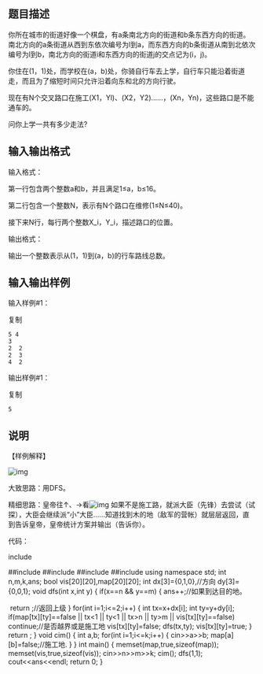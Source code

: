 ## 题目描述

你所在城市的街道好像一个棋盘，有a条南北方向的街道和b条东西方向的街道。南北方向的a条街道从西到东依次编号为l到a，而东西方向的b条街道从南到北依次编号为l到b，南北方向的街道i和东西方向的街道j的交点记为(i，j)。

你住在(1，1)处，而学校在(a，b)处，你骑自行车去上学，自行车只能沿着街道走，而且为了缩短时间只允许沿着向东和北的方向行驶。

现在有N个交叉路口在施工(X1，Yl)、(X2，Y2)……，(Xn，Yn)，这些路口是不能通车的。

问你上学一共有多少走法?

## 输入输出格式

输入格式：

 

第一行包含两个整数a和b，并且满足1≤a，b≤16。

第二行包含一个整数N，表示有N个路口在维修(1≤N≤40)。

接下来N行，每行两个整数X_i，Y_i，描述路口的位置。

输出格式：

 

输出一个整数表示从(1，1)到(a，b)的行车路线总数。

## 输入输出样例

输入样例#1：

 

复制

```
5 4
3
2  2
2  3
4  2
```

输出样例#1：

 

复制

```
5
```

## 说明

【样例解释】

![img](https://cdn.luogu.org/upload/pic/868.png)

大致思路：用DFS。

精细思路：皇帝往↑、→看![img](file:///C:\Users\tempuser\AppData\Local\Temp\SGPicFaceTpBq\5548\004A8AE2.png) 如果不是施工路，就派大臣（先锋）去尝试（试探），大臣会继续派“小”大臣……知道找到木的地（敌军的营帐）就层层返回，直到告诉皇帝，皇帝统计方案并输出（告诉你）。

代码：

include<iostream>

##include<cstdio>
##include<algorithm>
##include<cmath> 
##include<cstring>
using namespace std;
int n,m,k,ans;
bool vis[20][20],map[20][20];
int dx[3]={0,1,0},//方向
	dy[3]={0,0,1};
void dfs(int x,int y)
{
	if(x==n && y==m)
	{
		ans++;//如果到达目的地。

​		return ;//返回上级
	}
	for(int i=1;i<=2;i++)
	{
		int tx=x+dx[i];
		int ty=y+dy[i];
		if(map[tx][ty]==false || tx<1 || ty<1 || tx>n || ty>m || vis[tx][ty]==false) continue;//是否越界或是施工地
		vis[tx][ty]=false;
		dfs(tx,ty);
		vis[tx][ty]=true;
	}
	return ;
}
void cim()
{
	int a,b;
	for(int i=1;i<=k;i++)
	{
		cin>>a>>b;
		map[a][b]=false;//施工地.
	}
}
int main()
{
	memset(map,true,sizeof(map));
	memset(vis,true,sizeof(vis));
	cin>>n>>m>>k;
	cim();
	dfs(1,1);
	cout<<ans<<endl;
	return 0;
}